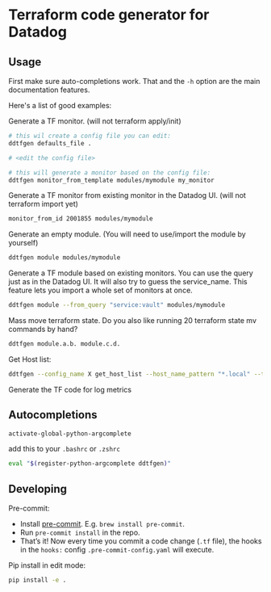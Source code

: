 
# Terraform code generator for Datadog

## Usage

First make sure auto-completions work. That and the `-h` option are the main documentation features.

Here's a list of good examples:

Generate a TF monitor. (will not terraform apply/init)
```bash
# this wil create a config file you can edit:
ddtfgen defaults_file .

# <edit the config file> 

# this will generate a monitor based on the config file:
ddtfgen monitor_from_template modules/mymodule my_monitor
```

Generate a TF monitor from existing monitor in the Datadog UI. (will not terraform import yet)
```bash
monitor_from_id 2001855 modules/mymodule
```

Generate an empty module. (You will need to use/import the module by yourself)
```bash
ddtfgen module modules/mymodule
```

Generate a TF module based on existing monitors. You can use the query just as in the Datadog UI. It will also try to guess the service_name.
This feature lets you import a whole set of monitors at once.
```bash
ddtfgen module --from_query "service:vault" modules/mymodule
```

Mass move terraform state.
Do you also like running 20 terraform state mv commands by hand?
```bash
ddtfgen module.a.b. module.c.d.
```

Get Host list:
```bash
ddtfgen --config_name X get_host_list --host_name_pattern "*.local" --tags_pattern "service:abc"
```

Generate the TF code for log metrics

## Autocompletions

```bash
activate-global-python-argcomplete
```

add this to your `.bashrc` or `.zshrc` 

```bash
eval "$(register-python-argcomplete ddtfgen)"
```

## Developing

Pre-commit:
   - Install [pre-commit](http://pre-commit.com/). E.g. `brew install pre-commit`.
   - Run `pre-commit install` in the repo.
   - That’s it! Now every time you commit a code change (`.tf` file), the hooks in the `hooks:` config `.pre-commit-config.yaml` will execute.

Pip install in edit mode:

```bash
pip install -e .
```

